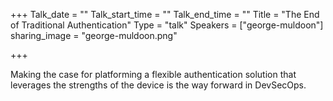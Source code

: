 +++
Talk_date = ""
Talk_start_time = ""
Talk_end_time = ""
Title = "The End of Traditional Authentication"
Type = "talk"
Speakers = ["george-muldoon"]
sharing_image = "george-muldoon.png"

+++

Making the case for platforming a flexible authentication solution that leverages the strengths of the device is the way forward in DevSecOps.

<div id="presentation-embed-38966327"></div>
<script src='https://slideslive.com/embed_presentation.js'></script>
<script>
    embed = new SlidesLiveEmbed('presentation-embed-38966327', {
        presentationId: '38966327',
        autoPlay: false, // change to true to autoplay the embedded presentation
        verticalEnabled: true
    });
</script>